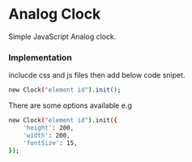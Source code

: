 # Analog Clock

Simple JavaScript Analog clock.

### Implementation
inclucde css and js files then add below code snipet.
```sh
new Clock("element id").init();
```
There are some options available e.g
```sh
new Clock("element id").init({
    'height': 200,
    'width': 200,
    'fontSize': 15,
});
```

